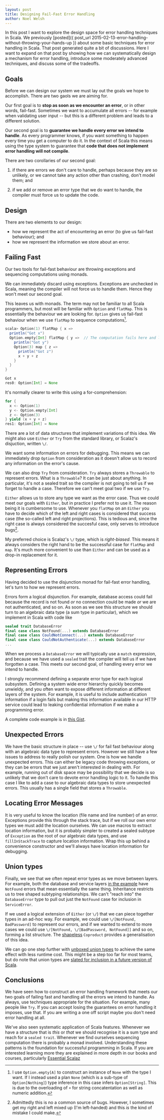```yaml
---
layout: post
title: Designing Fail-Fast Error Handling
author: Noel Welsh
---
```


In this post I want to explore the design space for error handling techniques in Scala. We previously [posted]({ post_url 2015-02-13-error-handling-without-throwing-your-hands-up }) about some basic techniques for error handling in Scala. That post generated quite a bit of discussions. Here I want to expand on that post by showing how we can systematically design a mechanism for error handling, introduce some moderately advanced techniques, and discuss some of the tradeoffs.

<!-- break -->

## Goals

Before we can design our system we must lay out the goals we hope to accomplish. There are two gaols we are aiming for.

Our first goal is to **stop as soon as we encounter an error**, or in other words, fail-fast. Sometimes we want to accumulate all errors -- for example when validating user input -- but this is a different problem and leads to a different solution.

Our second goal is to **guarantee we handle every error we intend to handle**. As every programmer knows, if you want something to happen every time you get a computer to do it. In the context of Scala this means using the type system to guarantee that **code that does not implement error handling will not compile**.

There are two corollaries of our second goal:

1. if there are errors we don't care to handle, perhaps because they are so unlikely, or we cannot take any action other than crashing, don't model them; and

2. if we add or remove an error type that we do want to handle, the compiler must force us to update the code.


## Design

There are two elements to our design:

- how we represent the act of encountering an error (to give us fail-fast behaviour); and
- how we represent the information we store about an error.


## Failing Fast

Our two tools for fail-fast behaviour are throwing exceptions and sequencing computations using monads.

We can immediately discard using exceptions. Exceptions are unchecked in Scala, meaning the compiler will not force us to handle them. Hence they won't meet our second goal.

This leaves us with monads. The term may not be familiar to all Scala programmers, but most will be familiar with `Option` and `flatMap`. This is essentially the behaviour we are looking for. `Option` gives us fail-fast behaviour when we use `flatMap` to sequence computations[^type-inference].

[^type-inference]: I use `Option.empty[A]` to construct an instance of `None` with the type I want. If I instead used a plan `None` (which is a sub-type of `Option[Nothing]`) type inference in this case infers `Option[String]`. This is due to the overloading of `+` for string concatentation as well as numeric addition.

~~~ scala
scala> Option(1) flatMap { x =>
  println("Got x")
  Option.empty[Int] flatMap { y =>  // The computation fails here and later steps do not run
    println("Got y")
    Option(3) map { z =>
      println("Got z")
      x + y + z
    }
  }
}

Got x
res0: Option[Int] = None
~~~

It's normally clearer to write this using a for-comprehension:

~~~ scala
for {
  x <- Option(1)
  y <- Option.empty[Int]
  z <- Option(3)
} yield (x + y + z)
res1: Option[Int] = None
~~~

There are a lot of data structures that implement variations of this idea. We might also use `Either` or `Try` from the standard library, or Scalaz's disjuction, written `\/`.

We want some information on errors for debugging. This means we can immediately drop `Option` from consideration as it doesn't allow us to record any information on the error's cause.

We can also drop `Try` from consideration. `Try` always stores a `Throwable` to represent errors. What is a `Throwable`? It can be just about anything. In particular, it's not a sealed trait so the compiler is not going to tell us if we forget to handle a case. Therefore we can't meet goal two if we use `Try`.

`Either` allows us to store any type we want as the error case. Thus we could meet our goals with `Either`, but in practice I prefer not to use it. The reason being it is cumbersome to use. Whenever you `flatMap` on an `Either` you have to decide which of the left and right cases is considered that success case (the so-called left and right projections). This is tedious and, since the right case is always considered the succesful case, only serves to introduce bugs[^bugs].

[^bugs]: Admittedly this is no a common source of bugs. However, I sometimes get my right and left mixed up (I'm left-handed) and this *is* the kind of mistake I could make.

My preferred choice is Scalaz's `\/` type, which is *right-biased*. This means it always considers the right hand to be the successful case for `flatMap` and `map`. It's much more convenient to use than `Either` and can be used as a drop-in replacement for it.


## Representing Errors

Having decided to use the disjunction monad for fail-fast error handling, let's turn to how we represent errors. 

Errors form a logical disjunction. For example, database access could fail because the record is not found *or* no connection could be made *or* we are not authenticated, and so on. As soon as we see this structure we should turn to an algebraic data type (a sum type in particular), which we implement in Scala with code like

~~~ scala
sealed trait DatabaseError
final case class NotFound(...) extends DatabaseError
final case class CouldNotConnect(...) extends DatabaseError
final case class CouldNotAuthenticate(...) extends DatabaseError
...
~~~

When we process a `DatabaseError` we will typically use a `match` expression, and because we have used a `sealed` trait the compiler will tell us if we have forgotten a case. This meets our second goal, of handling every error we intend to handle.


I strongly recommend defining a separate error type for each logical subsystem. Defining a system wide error hierarchy quickly becomes unwieldy, and you often want to expose different information at different layers of the system. For example, it is useful to include authentication information if a login fails but making this information available in our HTTP service could lead to leaking confidential information if we make a programming error.

A complete code example is in [this Gist](https://gist.github.com/noelwelsh/9cacc8683bf3231b9219).


## Unexpected Errors

We have the basic structure in place -- use `\/` for fail fast behaviour along with an algebraic data type to represent errors. However we still have a few issues to address to really polish our system. One is how we handle unexpected errors. This can either be legacy code throwing exceptions, or they can be errors that we just aren't interested in dealing with. For example, running out of disk space may be possibility that we decide is so unlikely that we don't care to devote error handling logic to it. To handle this case I like to add a case to our algebraic data types to store unexpected errors. This usually has a single field that stores a `Throwable`.


## Locating Error Messages

It is very useful to know the location (file name and line number) of an error. Exceptions provide this through the stack trace, but if we roll our own error types we must add the location ourselves. We can use macros to extract location information, but it is probably simpler to created a sealed subtype of `Exception` as the root of our algebraic data types, and use `fillInStackTrace` to capture location information. Wrap this up behind a convenience constructor and we'll always have location information for debugging.


## Union types

Finally, we see that we often repeat error types as we move between layers. For example, both the database and service layers [in the example](https://gist.github.com/noelwelsh/9cacc8683bf3231b9219) have `NotFound` errors that mean essentially the same thing. Inheritance restricts us to tree shaped subtyping relationships. We can't "reach into" the `DatabaseError` type to pull out just the `NotFound` case for inclusion in `ServiceError`.

If we used a logical extension of `Either` (or `\/`) that we can piece together types in an ad-hoc way. For example, we could use `\/[NotFound, BadPassword]` to represent our errors, and if we wanted to extend to more cases we could use `\/[NotFound, \/[BadPassword, NotFound]]` and so on, forming a list structure. The [shapeless](https://github.com/milessabin/shapeless) `Coproduct` provides a generalisation of this idea.

We can go one step further with [unboxed union types](http://www.chuusai.com/2011/06/09/scala-union-types-curry-howard/) to achieve the same effect with less runtime cost. This might be a step too far for most teams, but do note that union types are [slated for inclusion in a future version of Scala](http://www.scala-lang.org/news/roadmap-next).


## Conclusions

We have seen how to construct an error handling framework that meets our two goals of failing fast and handling all the errors we intend to handle. As always, use techniques appropriate for the situation. For example, many people like `Try`. If you can accept losing the guarantees on error handling it imposes, use that. If you are writing a one off script maybe you don't need error handling at all.

We've also seen systematic application of Scala features. Whenever we have a structure that is *this* or *that* we should recognise it is a sum type and reach for a `sealed trait`. Whenever we find ourselves sequencing computation there is probably a monad involved. Understanding these patterns is the foundation for successful programming in Scala. If you are interested learning more they are explained in more depth in our books and courses, particularly [Essential Scalaz](http://underscore.io/training/courses/essential-scalaz/)
